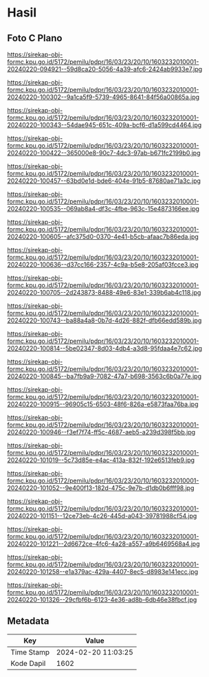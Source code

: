 # Hasil

## Foto C Plano

https://sirekap-obj-formc.kpu.go.id/5172/pemilu/pdpr/16/03/23/20/10/1603232010001-20240220-094921--59d8ca20-5056-4a39-afc6-2424ab9933e7.jpg

https://sirekap-obj-formc.kpu.go.id/5172/pemilu/pdpr/16/03/23/20/10/1603232010001-20240220-100302--9a1ca5f9-5739-4965-8641-84f56a00865a.jpg

https://sirekap-obj-formc.kpu.go.id/5172/pemilu/pdpr/16/03/23/20/10/1603232010001-20240220-100343--54dae945-651c-409a-bcf6-d1a599cd4464.jpg

https://sirekap-obj-formc.kpu.go.id/5172/pemilu/pdpr/16/03/23/20/10/1603232010001-20240220-100422--365000e8-90c7-4dc3-97ab-b671fc2199b0.jpg

https://sirekap-obj-formc.kpu.go.id/5172/pemilu/pdpr/16/03/23/20/10/1603232010001-20240220-100457--63bd0e1d-bde6-404e-91b5-87680ae71a3c.jpg

https://sirekap-obj-formc.kpu.go.id/5172/pemilu/pdpr/16/03/23/20/10/1603232010001-20240220-100535--069ab8a4-df3c-4fbe-963c-15e4873166ee.jpg

https://sirekap-obj-formc.kpu.go.id/5172/pemilu/pdpr/16/03/23/20/10/1603232010001-20240220-100605--afc375d0-0370-4e41-b5cb-afaac7b86eda.jpg

https://sirekap-obj-formc.kpu.go.id/5172/pemilu/pdpr/16/03/23/20/10/1603232010001-20240220-100636--d37cc166-2357-4c9a-b5e8-205af03fcce3.jpg

https://sirekap-obj-formc.kpu.go.id/5172/pemilu/pdpr/16/03/23/20/10/1603232010001-20240220-100705--2d243873-8488-49e6-83e1-339b6ab4c118.jpg

https://sirekap-obj-formc.kpu.go.id/5172/pemilu/pdpr/16/03/23/20/10/1603232010001-20240220-100743--ba88a4a8-0b7d-4d26-882f-dfb66edd589b.jpg

https://sirekap-obj-formc.kpu.go.id/5172/pemilu/pdpr/16/03/23/20/10/1603232010001-20240220-100814--5be02347-8d03-4db4-a3d8-95fdaa4e7c62.jpg

https://sirekap-obj-formc.kpu.go.id/5172/pemilu/pdpr/16/03/23/20/10/1603232010001-20240220-100845--ba7fb9a9-7082-47a7-b698-3563c6b0a77e.jpg

https://sirekap-obj-formc.kpu.go.id/5172/pemilu/pdpr/16/03/23/20/10/1603232010001-20240220-100915--96905c15-6503-48f6-826a-e5873faa76ba.jpg

https://sirekap-obj-formc.kpu.go.id/5172/pemilu/pdpr/16/03/23/20/10/1603232010001-20240220-100946--f3ef7f74-ff5c-4687-aeb5-a239d398f5bb.jpg

https://sirekap-obj-formc.kpu.go.id/5172/pemilu/pdpr/16/03/23/20/10/1603232010001-20240220-101019--5c73d85e-e4ac-413a-832f-192e6513feb9.jpg

https://sirekap-obj-formc.kpu.go.id/5172/pemilu/pdpr/16/03/23/20/10/1603232010001-20240220-101052--9e400f13-182d-475c-9e7b-d1db0b6fff98.jpg

https://sirekap-obj-formc.kpu.go.id/5172/pemilu/pdpr/16/03/23/20/10/1603232010001-20240220-101151--12ce73eb-4c26-445d-a043-39781988cf54.jpg

https://sirekap-obj-formc.kpu.go.id/5172/pemilu/pdpr/16/03/23/20/10/1603232010001-20240220-101221--2d6672ce-4fc6-4a28-a557-a9b6469568a4.jpg

https://sirekap-obj-formc.kpu.go.id/5172/pemilu/pdpr/16/03/23/20/10/1603232010001-20240220-101258--e1a379ac-429a-4407-8ec5-d8983e141ecc.jpg

https://sirekap-obj-formc.kpu.go.id/5172/pemilu/pdpr/16/03/23/20/10/1603232010001-20240220-101326--29cfbf6b-6123-4e36-ad8b-6db46e38fbcf.jpg


## Metadata

| Key        | Value               |
| ---------- | ------------------- |
| Time Stamp | 2024-02-20 11:03:25 |
| Kode Dapil | 1602                |



